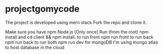 # projectgomycode
The project is developed using mern stack
Fork the repo and clone it.

Make sure you have npm Node.js 
[Only once] Run (from the root) npm  install and cd client && npm  install.
to run front npm run front
to run back npm run back
to run both npm run dev 
for mongoDB I'm using mongo atlas to host database in the cloud
